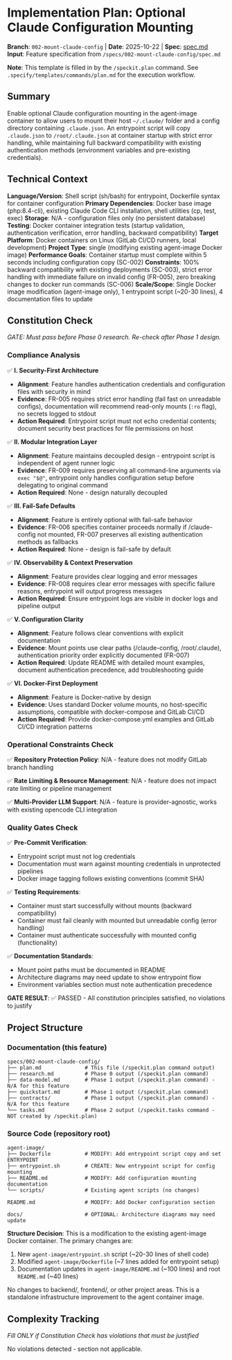 # Implementation Plan: Optional Claude Configuration Mounting

**Branch**: `002-mount-claude-config` | **Date**: 2025-10-22 | **Spec**: [spec.md](spec.md)
**Input**: Feature specification from `/specs/002-mount-claude-config/spec.md`

**Note**: This template is filled in by the `/speckit.plan` command. See `.specify/templates/commands/plan.md` for the execution workflow.

## Summary

Enable optional Claude configuration mounting in the agent-image container to allow users to mount their host `~/.claude/` folder and a config directory containing `.claude.json`. An entrypoint script will copy `.claude.json` to `/root/.claude.json` at container startup with strict error handling, while maintaining full backward compatibility with existing authentication methods (environment variables and pre-existing credentials).

## Technical Context

**Language/Version**: Shell script (sh/bash) for entrypoint, Dockerfile syntax for container configuration
**Primary Dependencies**: Docker base image (php:8.4-cli), existing Claude Code CLI installation, shell utilities (cp, test, exec)
**Storage**: N/A - configuration files only (no persistent database)
**Testing**: Docker container integration tests (startup validation, authentication verification, error handling, backward compatibility)
**Target Platform**: Docker containers on Linux (GitLab CI/CD runners, local development)
**Project Type**: single (modifying existing agent-image Docker image)
**Performance Goals**: Container startup must complete within 5 seconds including configuration copy (SC-002)
**Constraints**: 100% backward compatibility with existing deployments (SC-003), strict error handling with immediate failure on invalid config (FR-005), zero breaking changes to docker run commands (SC-006)
**Scale/Scope**: Single Docker image modification (agent-image only), 1 entrypoint script (~20-30 lines), 4 documentation files to update

## Constitution Check

*GATE: Must pass before Phase 0 research. Re-check after Phase 1 design.*

### Compliance Analysis

✅ **I. Security-First Architecture**
- **Alignment**: Feature handles authentication credentials and configuration files with security in mind
- **Evidence**: FR-005 requires strict error handling (fail fast on unreadable configs), documentation will recommend read-only mounts (`:ro` flag), no secrets logged to stdout
- **Action Required**: Entrypoint script must not echo credential contents; document security best practices for file permissions on host

✅ **II. Modular Integration Layer**
- **Alignment**: Feature maintains decoupled design - entrypoint script is independent of agent runner logic
- **Evidence**: FR-009 requires preserving all command-line arguments via `exec "$@"`, entrypoint only handles configuration setup before delegating to original command
- **Action Required**: None - design naturally decoupled

✅ **III. Fail-Safe Defaults**
- **Alignment**: Feature is entirely optional with fail-safe behavior
- **Evidence**: FR-006 specifies container proceeds normally if /claude-config not mounted, FR-007 preserves all existing authentication methods as fallbacks
- **Action Required**: None - design is fail-safe by default

✅ **IV. Observability & Context Preservation**
- **Alignment**: Feature provides clear logging and error messages
- **Evidence**: FR-008 requires clear error messages with specific failure reasons, entrypoint will output progress messages
- **Action Required**: Ensure entrypoint logs are visible in docker logs and pipeline output

✅ **V. Configuration Clarity**
- **Alignment**: Feature follows clear conventions with explicit documentation
- **Evidence**: Mount points use clear paths (/claude-config, /root/.claude), authentication priority order explicitly documented (FR-007)
- **Action Required**: Update README with detailed mount examples, document authentication precedence, add troubleshooting guide

✅ **VI. Docker-First Deployment**
- **Alignment**: Feature is Docker-native by design
- **Evidence**: Uses standard Docker volume mounts, no host-specific assumptions, compatible with docker-compose and GitLab CI/CD
- **Action Required**: Provide docker-compose.yml examples and GitLab CI/CD integration patterns

### Operational Constraints Check

✅ **Repository Protection Policy**: N/A - feature does not modify GitLab branch handling

✅ **Rate Limiting & Resource Management**: N/A - feature does not impact rate limiting or pipeline management

✅ **Multi-Provider LLM Support**: N/A - feature is provider-agnostic, works with existing opencode CLI integration

### Quality Gates Check

✅ **Pre-Commit Verification**:
- Entrypoint script must not log credentials
- Documentation must warn against mounting credentials in unprotected pipelines
- Docker image tagging follows existing conventions (commit SHA)

✅ **Testing Requirements**:
- Container must start successfully without mounts (backward compatibility)
- Container must fail cleanly with mounted but unreadable config (error handling)
- Container must authenticate successfully with mounted config (functionality)

✅ **Documentation Standards**:
- Mount point paths must be documented in README
- Architecture diagrams may need update to show entrypoint flow
- Environment variables section must note authentication precedence

**GATE RESULT**: ✅ PASSED - All constitution principles satisfied, no violations to justify

## Project Structure

### Documentation (this feature)

```
specs/002-mount-claude-config/
├── plan.md              # This file (/speckit.plan command output)
├── research.md          # Phase 0 output (/speckit.plan command)
├── data-model.md        # Phase 1 output (/speckit.plan command) - N/A for this feature
├── quickstart.md        # Phase 1 output (/speckit.plan command)
├── contracts/           # Phase 1 output (/speckit.plan command) - N/A for this feature
└── tasks.md             # Phase 2 output (/speckit.tasks command - NOT created by /speckit.plan)
```

### Source Code (repository root)

```
agent-image/
├── Dockerfile           # MODIFY: Add entrypoint script copy and set ENTRYPOINT
├── entrypoint.sh        # CREATE: New entrypoint script for config mounting
├── README.md            # MODIFY: Add configuration mounting documentation
└── scripts/             # Existing agent scripts (no changes)

README.md                # MODIFY: Add Docker configuration section

docs/                    # OPTIONAL: Architecture diagrams may need update
```

**Structure Decision**: This is a modification to the existing agent-image Docker container. The primary changes are:
1. New `agent-image/entrypoint.sh` script (~20-30 lines of shell code)
2. Modified `agent-image/Dockerfile` (~7 lines added for entrypoint setup)
3. Documentation updates in `agent-image/README.md` (~100 lines) and root `README.md` (~40 lines)

No changes to backend/, frontend/, or other project areas. This is a standalone infrastructure improvement to the agent container image.

## Complexity Tracking

*Fill ONLY if Constitution Check has violations that must be justified*

No violations detected - section not applicable.

